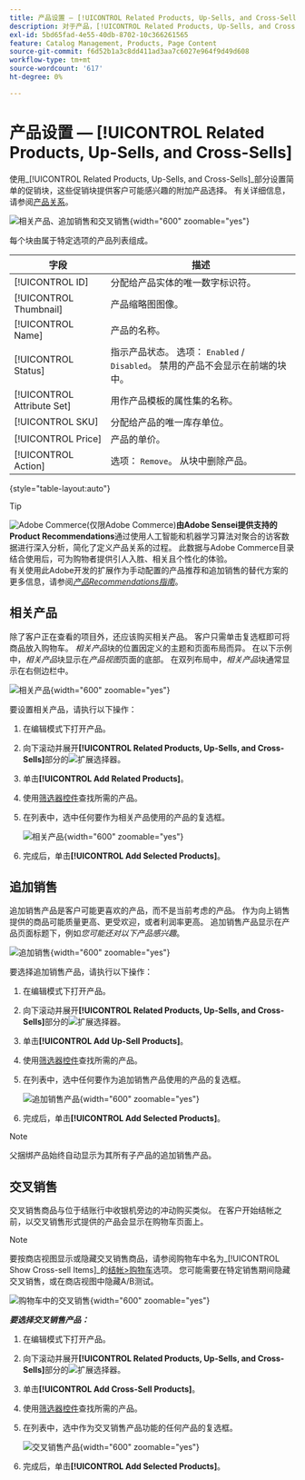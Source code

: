 ```yaml
---
title: 产品设置 — [!UICONTROL Related Products, Up-Sells, and Cross-Sells]
description: 对于产品，[!UICONTROL Related Products, Up-Sells, and Cross-Sells]设置在产品页面上定义简单的促销块，突出显示所选的其他产品。
exl-id: 5bd65fad-4e55-40db-8702-10c366261565
feature: Catalog Management, Products, Page Content
source-git-commit: f6d52b1a3c8dd411ad3aa7c6027e964f9d49d608
workflow-type: tm+mt
source-wordcount: '617'
ht-degree: 0%

---
```


# 产品设置 — [!UICONTROL Related Products, Up-Sells, and Cross-Sells]

使用&#x200B;_[!UICONTROL Related Products, Up-Sells, and Cross-Sells]_部分设置简单的促销块，这些促销块提供客户可能感兴趣的附加产品选择。 有关详细信息，请参阅[产品关系](../merchandising-promotions/product-relationships.md)。

![相关产品、追加销售和交叉销售](./assets/product-related-up-sell-cross-sell.png){width="600" zoomable="yes"}

每个块由属于特定选项的产品列表组成。

| 字段 | 描述 |
|--- |--- |
| [!UICONTROL ID] | 分配给产品实体的唯一数字标识符。 |
| [!UICONTROL Thumbnail] | 产品缩略图图像。 |
| [!UICONTROL Name] | 产品的名称。 |
| [!UICONTROL Status] | 指示产品状态。 选项： `Enabled` / `Disabled`。 禁用的产品不会显示在前端的块中。 |
| [!UICONTROL Attribute Set] | 用作产品模板的属性集的名称。 |
| [!UICONTROL SKU] | 分配给产品的唯一库存单位。 |
| [!UICONTROL Price] | 产品的单价。 |
| [!UICONTROL Action] | 选项： `Remove`。 从块中删除产品。 |

{style="table-layout:auto"}

>[!TIP]
>
>![Adobe Commerce](../assets/adobe-logo.svg)(仅限Adobe Commerce)**由Adobe Sensei提供支持的Product Recommendations**通过使用人工智能和机器学习算法对聚合的访客数据进行深入分析，简化了定义产品关系的过程。 此数据与Adobe Commerce目录结合使用后，可为购物者提供引人入胜、相关且个性化的体验。
><br/>
>有关使用此Adobe开发的扩展作为手动配置的产品推荐和追加销售的替代方案的更多信息，请参阅&#x200B;_[产品Recommendations指南](https://experienceleague.adobe.com/docs/commerce-merchant-services/product-recommendations/guide-overview.html)_。

## 相关产品

除了客户正在查看的项目外，还应该购买相关产品。 客户只需单击复选框即可将商品放入购物车。 _相关产品_&#x200B;块的位置因定义的主题和页面布局而异。 在以下示例中，_相关产品_&#x200B;块显示在&#x200B;_产品视图_&#x200B;页面的底部。 在双列布局中，_相关产品_&#x200B;块通常显示在右侧边栏中。

![相关产品](./assets/storefront-product-related-products.png){width="600" zoomable="yes"}

要设置相关产品，请执行以下操作：

1. 在编辑模式下打开产品。

1. 向下滚动并展开&#x200B;**[!UICONTROL Related Products, Up-Sells, and Cross-Sells]**&#x200B;部分的![扩展选择器](../assets/icon-display-expand.png)。

1. 单击&#x200B;**[!UICONTROL Add Related Products]**。

1. 使用[筛选器控件](../getting-started/admin-grid-controls.md)查找所需的产品。

1. 在列表中，选中任何要作为相关产品使用的产品的复选框。

   ![相关产品](./assets/products-related-add.png){width="600" zoomable="yes"}

1. 完成后，单击&#x200B;**[!UICONTROL Add Selected Products]**。

## 追加销售

追加销售产品是客户可能更喜欢的产品，而不是当前考虑的产品。 作为向上销售提供的商品可能质量更高、更受欢迎，或者利润率更高。 追加销售产品显示在产品页面标题下，例如&#x200B;_您可能还对以下产品感兴趣_。

![追加销售](./assets/storefront-product-upsell.png){width="600" zoomable="yes"}

要选择追加销售产品，请执行以下操作：

1. 在编辑模式下打开产品。

1. 向下滚动并展开&#x200B;**[!UICONTROL Related Products, Up-Sells, and Cross-Sells]**&#x200B;部分的![扩展选择器](../assets/icon-display-expand.png)。

1. 单击&#x200B;**[!UICONTROL Add Up-Sell Products]**。

1. 使用[筛选器控件](../getting-started/admin-grid-controls.md)查找所需的产品。

1. 在列表中，选中任何要作为追加销售产品使用的产品的复选框。

   ![追加销售产品](./assets/product-up-sell-add.png){width="600" zoomable="yes"}

1. 完成后，单击&#x200B;**[!UICONTROL Add Selected Products]**。

>[!NOTE]
>
>父捆绑产品始终自动显示为其所有子产品的追加销售产品。

## 交叉销售

交叉销售商品与位于结账行中收银机旁边的冲动购买类似。 在客户开始结帐之前，以交叉销售形式提供的产品会显示在购物车页面上。

>[!NOTE]
>
>要按商店视图显示或隐藏交叉销售商品，请参阅购物车中名为&#x200B;_[!UICONTROL Show Cross-sell Items]_的[结帐>购物车](../configuration-reference/sales/checkout.md)选项。 您可能需要在特定销售期间隐藏交叉销售，或在商店视图中隐藏A/B测试。

![购物车中的交叉销售](./assets/storefront-cart-cross-sells.png){width="600" zoomable="yes"}

**_要选择交叉销售产品：_**

1. 在编辑模式下打开产品。

1. 向下滚动并展开&#x200B;**[!UICONTROL Related Products, Up-Sells, and Cross-Sells]**&#x200B;部分的![扩展选择器](../assets/icon-display-expand.png)。

1. 单击&#x200B;**[!UICONTROL Add Cross-Sell Products]**。

1. 使用[筛选器控件](../getting-started/admin-grid-controls.md)查找所需的产品。

1. 在列表中，选中作为交叉销售产品功能的任何产品的复选框。

   ![交叉销售产品](./assets/product-cross-sell-add.png){width="600" zoomable="yes"}

1. 完成后，单击&#x200B;**[!UICONTROL Add Selected Products]**。
